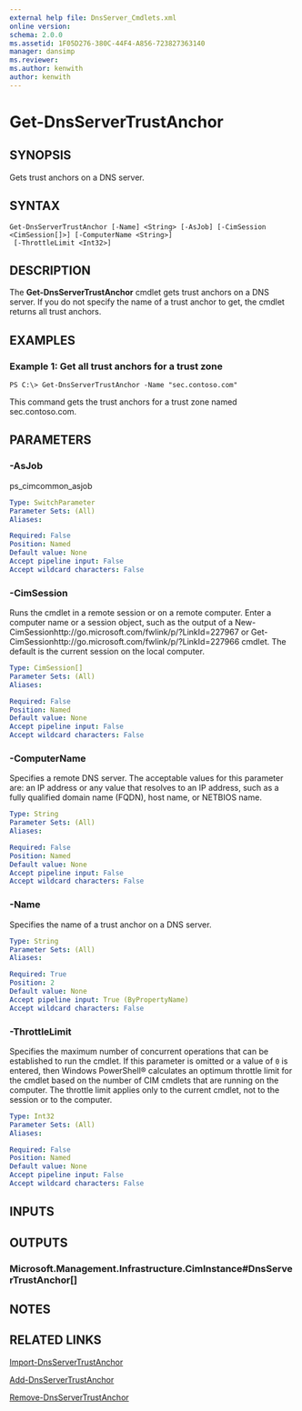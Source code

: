 ```yaml
---
external help file: DnsServer_Cmdlets.xml
online version: 
schema: 2.0.0
ms.assetid: 1F05D276-380C-44F4-A856-723827363140
manager: dansimp
ms.reviewer:
ms.author: kenwith
author: kenwith
---
```


# Get-DnsServerTrustAnchor

## SYNOPSIS
Gets trust anchors on a DNS server.

## SYNTAX

```
Get-DnsServerTrustAnchor [-Name] <String> [-AsJob] [-CimSession <CimSession[]>] [-ComputerName <String>]
 [-ThrottleLimit <Int32>]
```

## DESCRIPTION
The **Get-DnsServerTrustAnchor** cmdlet gets trust anchors on a DNS server.
If you do not specify the name of a trust anchor to get, the cmdlet returns all trust anchors.

## EXAMPLES

### Example 1: Get all trust anchors for a trust zone
```
PS C:\> Get-DnsServerTrustAnchor -Name "sec.contoso.com"
```

This command gets the trust anchors for a trust zone named sec.contoso.com.

## PARAMETERS

### -AsJob
ps_cimcommon_asjob

```yaml
Type: SwitchParameter
Parameter Sets: (All)
Aliases: 

Required: False
Position: Named
Default value: None
Accept pipeline input: False
Accept wildcard characters: False
```

### -CimSession
Runs the cmdlet in a remote session or on a remote computer.
Enter a computer name or a session object, such as the output of a New-CimSessionhttp://go.microsoft.com/fwlink/p/?LinkId=227967 or Get-CimSessionhttp://go.microsoft.com/fwlink/p/?LinkId=227966 cmdlet.
The default is the current session on the local computer.

```yaml
Type: CimSession[]
Parameter Sets: (All)
Aliases: 

Required: False
Position: Named
Default value: None
Accept pipeline input: False
Accept wildcard characters: False
```

### -ComputerName
Specifies a remote DNS server.
The acceptable values for this parameter are: an IP address or any value that resolves to an IP address, such as a fully qualified domain name (FQDN), host name, or NETBIOS name.

```yaml
Type: String
Parameter Sets: (All)
Aliases: 

Required: False
Position: Named
Default value: None
Accept pipeline input: False
Accept wildcard characters: False
```

### -Name
Specifies the name of a trust anchor on a DNS server.

```yaml
Type: String
Parameter Sets: (All)
Aliases: 

Required: True
Position: 2
Default value: None
Accept pipeline input: True (ByPropertyName)
Accept wildcard characters: False
```

### -ThrottleLimit
Specifies the maximum number of concurrent operations that can be established to run the cmdlet.
If this parameter is omitted or a value of `0` is entered, then Windows PowerShell® calculates an optimum throttle limit for the cmdlet based on the number of CIM cmdlets that are running on the computer.
The throttle limit applies only to the current cmdlet, not to the session or to the computer.

```yaml
Type: Int32
Parameter Sets: (All)
Aliases: 

Required: False
Position: Named
Default value: None
Accept pipeline input: False
Accept wildcard characters: False
```

## INPUTS

## OUTPUTS

### Microsoft.Management.Infrastructure.CimInstance#DnsServerTrustAnchor[]

## NOTES

## RELATED LINKS

[Import-DnsServerTrustAnchor](./Import-DnsServerTrustAnchor.md)

[Add-DnsServerTrustAnchor](./Add-DnsServerTrustAnchor.md)

[Remove-DnsServerTrustAnchor](./Remove-DnsServerTrustAnchor.md)
